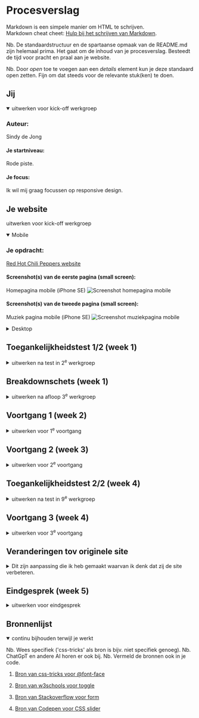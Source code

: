 # Procesverslag
Markdown is een simpele manier om HTML te schrijven.  
Markdown cheat cheet: [Hulp bij het schrijven van Markdown](https://github.com/adam-p/markdown-here/wiki/Markdown-Cheatsheet).

Nb. De standaardstructuur en de spartaanse opmaak van de README.md zijn helemaal prima. Het gaat om de inhoud van je procesverslag. Besteedt de tijd voor pracht en praal aan je website.

Nb. Door *open* toe te voegen aan een *details* element kun je deze standaard open zetten. Fijn om dat steeds voor de relevante stuk(ken) te doen.





## Jij

<details open>
  <summary>uitwerken voor kick-off werkgroep</summary>

  ### Auteur:
  Sindy de Jong

  #### Je startniveau:
  Rode piste.

  #### Je focus:
  Ik wil mij graag focussen op responsive design. 
 
</details>





## Je website
uitwerken voor kick-off werkgroep
<details open>
  <summary> Mobile </summary>

  ### Je opdracht:
  <a href="https://redhotchilipeppers.com/"> Red Hot Chili Peppers website </a>

  #### Screenshot(s) van de eerste pagina (small screen): 
  Homepagina mobile (iPhone SE)
  <img src="readme-images/rhcp_home_mobile.png" width="375px" alt="Screenshot homepagina mobile">

  #### Screenshot(s) van de tweede pagina (small screen):
  Muziek pagina mobile (iPhone SE)
  <img src="readme-images/rhcp_music_mobile.png" width="375px" alt="Screenshot muziekpagina mobile">
 
</details>

<details closed>
  <summary> Desktop </summary>

  ### Je opdracht:
  <a href="https://redhotchilipeppers.com/"> Red Hot Chili Peppers website </a>

  #### Screenshot(s) van de eerste pagina (large screen): 
  Homepagina desktop (Macbook air 13)
  <img src="readme-images/rhcp_home_desktop.png" width="375px" alt="Screenshot homepagina desktop">

  #### Screenshot(s) van de tweede pagina (large screen):
  Muziek pagina desktop (Macbook Air 13)
  <img src="readme-images/rhcp_music_desktop.png" width="375px" alt="Screenshot muziekpagina dekstop">
 
</details>



## Toegankelijkheidstest 1/2 (week 1)

<details>
  <summary>uitwerken na test in 2<sup>e</sup> werkgroep</summary>

  ### Bevindingen
  Lijst met je bevindingen die in de test naar voren kwamen:
  <ul>

  <li> Content: 
    <ul> 
    <li> Er wordt korte en duidelijke taal gebruikt. </li> 
    </ul>
  </li>
   
  <li> Global Code: 
    <ul> 
    <li> De HTML en CSS code is niet 100% valide. </li> 
    <li> Niet elke pagina heeft een unieke titel. </li> 
    </ul>
  </li>

  <li> Keyboard: 
    <ul> 
    <li> Niet elk element komt in focus style. Soms is de volgorde niet logisch. </li> 
    </ul>
  </li>

  <li> Mobile and touch: 
    <ul> 
    <li> Er is geen horizontal scrolling. </li> 
    <li> Buttons klein en weinig padding voor klikbaar veld. </li> 
    <li> Buttons geen hover state. </li> 
    <li> Dingen te dicht op elkaar om makkelijk te scrollen, zonder iets anders te hoveren.  </li> 
    </ul>
  </li>

  <li> Headings: 
    <ul> 
    <li> Soms zijn er twee soortgelijke elementen en is de linker wel met tekst en is de ander een plaatje van tekst. Dit is 
echt niet handig en toegangelijk. </li> 
    </ul>
  </li>

<li> Lists: 
    <ul> 
    <li> Voor de navigatie is er wel een list gebruikt. </li> 
    </ul>
  </li>

<li> Images: 
    <ul> 
    <li> Sommige plaatjes hebben een alt, maar deze beschrijft soms niet wat er in het plaatje te zien is. Zoals er staat "luister naar Return of the Dreem Canteen" in plaats van "Album cover van Return of the Dream Canteen"</li> 
    </ul>
  </li>

<li> Media (Video and Audio): 
    <ul> 
    <li> De header bestaat uit een video met animaties erin. Deze start automatisch en kan niet gepauzeerd worden. </li> 
    </ul>
  </li>

<li> Controls: 
    <ul> 
    <li> Niet alle linkjes zien er het zelfde uit of vallen op. </li> 
    <li> Je ziet niet wanneer een link in een  nieuw tabblad opent. </li>
     <li> De controls zoals knoppen hebben geen focusstates. </li>
        <li> Er is geen skip link aanwezig. </li>
    </ul>
  </li>

<li> Appearance: 
    <ul> 
    <li> Er is geen dark/light mode. Als ik mijn computer op dark-mode zet, veranderd er niks aan de website. </li> 
    <li> Niet alle tekst op de website is echt tekst, maar vaak ook een afbeelding van tekst. Hierdoor past niet alle tekst zich aan. </li> 
    </ul>
  </li>

<li> Animation: 
    <ul> 
    <li> De animatie in de header is een autoloop video. Andere animaties zijn nogal klein. Er is geen reduced-motion de vinden in de code. </li> 
    </ul>
  </li>

<li> Color contrast: 
    <ul> 
    <li> Het contrast van de tekst is vaak niet goed. De tekst is namelijk wit of geel gekleurd op een lichte achtergrond. </li> 
    </ul>
  </li>

  </ul>

</details>



## Breakdownschets (week 1)

<details>
  <summary>uitwerken na afloop 3<sup>e</sup> werkgroep</summary>

  ### de hele homepagina: 
  <img src="readme-images/breakdown_home_mobile.jpg" width="375px" alt="breakdown van de hele homepagina">

   ### de hele musicpagina: : 
  <img src="readme-images/breakdown_music_mobile.jpg" width="375px" alt="breakdown van de hele musicpagina">
  
  ### dynamisch deel (navigatie): 
  <img src="readme-images/breakdown_nav_mobile.jpg" width="375px" alt="breakdown van de navigatie">

 

</details>





## Voortgang 1 (week 2)

<details>
  <summary>uitwerken voor 1<sup>e</sup> voortgang</summary>

  ### Stand van zaken
  hier dit ging goed & dit was lastig (neem ook screenshots op van delen van je website en code)

<details closed>
  <summary> Responsive grid voor images </summary>

  #### Dit ging goed:
Hier lukte het wel om de navigatie te laten verschijnen, maar niet om de navigatie weer te verbergen. 
  <img src="readme-images/doc_nav_1.png" width="375px" alt="Screenshot van de niet werkende code.">

</details>

  ### Verslag van meeting
  hier na afloop snel de uitkomsten van de meeting vastleggen

  - Navigatie in de header doen
  - Bij img src geen . vergeten voor de /
  - Comments bij de code doen
  - Blijven documenteren

</details>





## Voortgang 2 (week 3)

<details>
  <summary>uitwerken voor 2<sup>e</sup> voortgang</summary>

  ### Stand van zaken
  hier dit ging goed & dit was lastig (neem ook screenshots op van delen van je website en code)

  <details closed>
  <summary> Navigatie button </summary>

  #### Het probleem:
Hier lukte het wel om de navigatie te laten verschijnen, maar niet om de navigatie weer te verbergen. 
  <img src="readme-images/doc_nav_1.png" width="375px" alt="Screenshot van de niet werkende code.">

  #### De oplossing:
Een van de student assistenten hielp mij en zij gaf mij het advies om toggle te gebruiken. Nu werkt het wel.
  <img src="readme-images/doc_nav_2.png" width="375px" alt="Screenshot van de werkende code.">
</details>



   <details closed>
  <summary> Form </summary>

  #### Het probleem:
Hier lukte het niet om de breedte van de button aan te kunnen passen, zodat de volledige tekst op 1 regel komt te staan. Ookal geef ik hem een vaste waarde en staat van het input veld links op auto width.  
  <img src="readme-images/doc_formbutton_1.png" width="375px" alt="Screenshot van de niet werkende code.">

  #### De oplossing:
....
  <img src="readme-images/doc_nav_2.png" width="375px" alt="Screenshot van de werkende code.">
 
</details>


  ### Verslag van meeting
  hier na afloop snel de uitkomsten van de meeting vastleggen

  - Ik moet gaan doorwerken. 
  - Geen classes en id's gebruiken, maar selectoren. Behalve op grote secties in de main.
  - Documenteren is het belangrijkste.

</details>





## Toegankelijkheidstest 2/2 (week 4)

<details>
  <summary>uitwerken na test in 9<sup>e</sup> werkgroep</summary>

  ### Bevindingen
  Lijst met je bevindingen die in de test naar voren kwamen (geef ook aan wat er verbeterd is):

</details>





## Voortgang 3 (week 4)

<details>
  <summary>uitwerken voor 3<sup>e</sup> voortgang</summary>

  ### Stand van zaken
  hier dit ging goed & dit was lastig (neem ook screenshots op van delen van je website en code)

<details closed>
  <summary> Slider </summary>

  #### Het probleem:
Hier heb ik de code van  <a href="https://codepen.io/gradar/pen/BaavLLo?editors=1100"> een codepen voorbeeld </a> gebruikt. De slider was breder dan de viewport en ik wilde dat hij in de breedte meeschaalt met de viewport width. 
  <img src="readme-images/doc_slider_1.png" width="375px" alt="Screenshot van de niet werkende code.">

  #### De oplossing:
Ik heb de code aangepast door de breedtes om te zetten in vw en daar ook de keyframes op aan te passen. 
  <img src="readme-images/doc_slider_2.png" width="375px" alt="Screenshot van de werkende code.">
</details>


  ### Agenda voor meeting
Vragen die ik heb:
  - Hoe maak ik de button in mijn form zo breed als ik wil?
  - goede css slider??
  - object-fit: op slider werkt niet?


  ### Verslag van meeting
  hier na afloop snel de uitkomsten van de meeting vastleggen

  - punt 1
  - punt 2
  - nog een punt
  - ...

</details>


## Veranderingen tov originele site

<details>
  <summary> Dit zijn aanpassing die ik heb gemaakt waarvan ik denk dat zij de site verbeteren. </summary>

  - Altijd de 1 zichtbaar, ook op home. 
  - nav sticky. 
  - Alle h2 koppen wit, duidelijker te lezen. 
  - Alle h3 koppen geel en kleiner, want minder belangrijk maar door kleur vallen ze wel op. 
  - volgorde van plaatjes homepagina bij community sectie. 


  ### Je uitkomst - karakteristiek screenshots:
  <img src="readme-images/dummy-plaatje.jpg" width="375px" alt="uitomst opdracht 1">

</details>


## Eindgesprek (week 5)

<details>
  <summary>uitwerken voor eindgesprek</summary>

  ### Je uitkomst - karakteristiek screenshots:
  <img src="readme-images/dummy-plaatje.jpg" width="375px" alt="uitomst opdracht 1">


  ### Dit ging goed/Heb ik geleerd: 
  Korte omschrijving met plaatjes

  <img src="readme-images/dummy-plaatje.jpg" width="375px" alt="top">


  ### Dit was lastig/Is niet gelukt:
  Korte omschrijving met plaatjes

  <img src="readme-images/dummy-plaatje.jpg" width="375px" alt="bummer">
</details>





## Bronnenlijst

<details open>
  <summary>continu bijhouden terwijl je werkt</summary>

  Nb. Wees specifiek ('css-tricks' als bron is bijv. niet specifiek genoeg). 
  Nb. ChatGpT en andere AI horen er ook bij.
  Nb. Vermeld de bronnen ook in je code.

  1. <a href="https://css-tricks.com/snippets/css/using-font-face-in-css/"> Bron van css-tricks voor @font-face </a>

  2. <a href="https://www.w3schools.com/howto/howto_js_toggle_class.asp"> Bron van w3schools voor toggle </a>

  3. <a href="https://stackoverflow.com/questions/15314407/how-to-add-button-inside-an-input"> Bron van Stackoverflow voor form </a>

  4. <a href="https://codepen.io/gradar/pen/BaavLLo?editors=1100"> Bron van Codepen voor CSS slider </a>


</details>